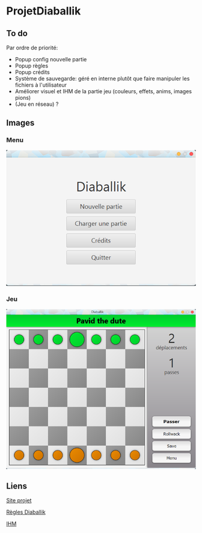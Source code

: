 # ProjetDiaballik

## To do

Par ordre de priorité:
* Popup config nouvelle partie
* Popup règles
* Popup crédits
* Système de sauvegarde: géré en interne plutôt que 
faire manipuler les fichiers à l'utilisateur
* Améliorer visuel et IHM de la partie jeu (couleurs, effets, anims, images pions)
* (Jeu en réseau) ?

## Images
### Menu
![Menu](screenshots/MainWindow.PNG)
### Jeu
![Menu](screenshots/Jeu.PNG)

## Liens

[Site projet](http://inf362.forge.imag.fr/Projet/)

[Règles Diaballik](http://inf362.forge.imag.fr/Projet/Regles/diaballik/)

[IHM](https://app.moqups.com/zackattack/yyQzm1eIJU/view/page/ab2de651c)